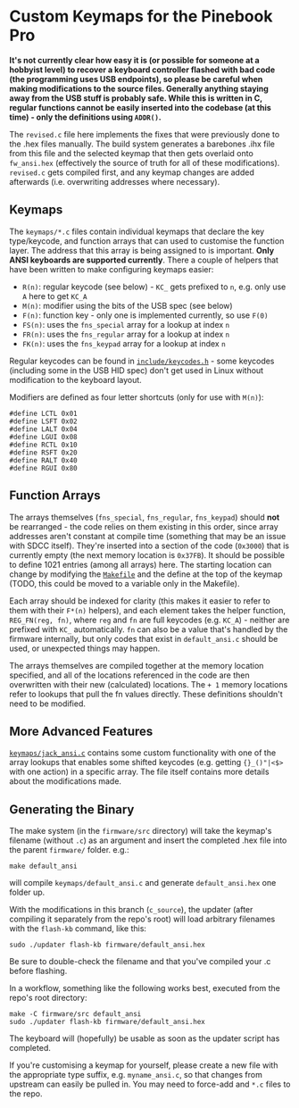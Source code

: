 # Custom Keymaps for the Pinebook Pro

**It's not currently clear how easy it is (or possible for someone at a hobbyist level) to recover a keyboard controller flashed with bad code (the programming uses USB endpoints), so please be careful when making modifications to the source files. Generally anything staying away from the USB stuff is probably safe. While this is written in C, regular functions cannot be easily inserted into the codebase (at this time) - only the definitions using `ADDR()`.**

The `revised.c` file here implements the fixes that were previously done to the .hex files manually. The build system generates a barebones .ihx file from this file and the selected keymap that then gets overlaid onto `fw_ansi.hex` (effectively the source of truth for all of these modifications). `revised.c` gets compiled first, and any keymap changes are added afterwards (i.e. overwriting addresses where necessary).

## Keymaps

The `keymaps/*.c` files contain individual keymaps that declare the key type/keycode, and function arrays that can used to customise the function layer. The address that this array is being assigned to is important. **Only ANSI keyboards are supported currently**. There a couple of helpers that have been written to make configuring keymaps easier:

 * `R(n)`: regular keycode (see below) - `KC_` gets prefixed to `n`,
    e.g. only use `A` here to get `KC_A`
 * `M(n)`: modifier using the bits of the USB spec (see below)
 * `F(n)`: function key - only one is implemented currently, so use `F(0)` 
 * `FS(n)`: uses the `fns_special` array for a lookup at index `n`
 * `FR(n)`: uses the `fns_regular` array for a lookup at index `n`
 * `FK(n)`: uses the `fns_keypad` array for a lookup at index `n`

Regular keycodes can be found in [`include/keycodes.h`](include/keycodes.h) - some keycodes (including some in the USB HID spec) don't get used in Linux without modification to the keyboard layout.

Modifiers are defined as four letter shortcuts (only for use with `M(n)`):

    #define LCTL 0x01
    #define LSFT 0x02
    #define LALT 0x04
    #define LGUI 0x08
    #define RCTL 0x10
    #define RSFT 0x20
    #define RALT 0x40
    #define RGUI 0x80

## Function Arrays

The arrays themselves (`fns_special`, `fns_regular`, `fns_keypad`) should **not** be rearranged - the code relies on them existing in this order, since array addresses aren't constant at compile time (something that may be an issue with SDCC itself). They're inserted into a section of the code (`0x3000`) that is currently empty (the next memory location is `0x37FB`). It should be possible to define 1021 entries (among all arrays) here. The starting location can change by modifying the [`Makefile`](Makefile) and the define at the top of the keymap (TODO, this could be moved to a variable only in the Makefile).

Each array should be indexed for clarity (this makes it easier to refer to them with their `F*(n)` helpers), and each element takes the helper function, `REG_FN(reg, fn)`, where `reg` and `fn` are full keycodes (e.g. `KC_A`) - neither are prefixed with `KC_` automatically. `fn` can also be a value that's handled by the firmware internally, but only codes that exist in `default_ansi.c` should be used, or unexpected things may happen.

The arrays themselves are compiled together at the memory location specified, and all of the locations referenced in the code are then overwritten with their new (calculated) locations. The `+ 1` memory locations refer to lookups that pull the fn values directly. These definitions shouldn't need to be modified.

## More Advanced Features

[`keymaps/jack_ansi.c`](keymaps/jack_ansi.c) contains some custom functionality with one of the array lookups that enables some shifted keycodes (e.g. getting `{}_()"|<$>` with one action) in a specific array. The file itself contains more details about the modifications made.

## Generating the Binary

The make system (in the `firmware/src` directory) will take the keymap's filename (without `.c`) as an argument and insert the completed .hex file into the parent `firmware/` folder. e.g.:

    make default_ansi

will compile `keymaps/default_ansi.c` and generate `default_ansi.hex` one folder up. 

With the modifications in this branch (`c_source`), the updater (after compiling it separately from the repo's root) will load arbitrary filenames with the `flash-kb` command, like this:

    sudo ./updater flash-kb firmware/default_ansi.hex

Be sure to double-check the filename and that you've compiled your .c before flashing.

In a workflow, something like the following works best, executed from the repo's root directory:

    make -C firmware/src default_ansi
    sudo ./updater flash-kb firmware/default_ansi.hex

The keyboard will (hopefully) be usable as soon as the updater script has completed.

If you're customising a keymap for yourself, please create a new file with the appropriate type suffix, e.g. `myname_ansi.c`, so that changes from upstream can easily be pulled in. You may need to force-add and `*.c` files to the repo.